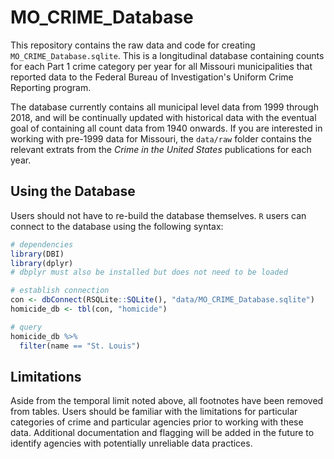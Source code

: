 # MO_CRIME_Database

This repository contains the raw data and code for creating `MO_CRIME_Database.sqlite`. This is a longitudinal database containing counts for each Part 1 crime category per year for all Missouri municipalities that reported data to the Federal Bureau of Investigation's Uniform Crime Reporting program.

The database currently contains all municipal level data from 1999 through 2018, and will be continually updated with historical data with the eventual goal of containing all count data from 1940 onwards. If you are interested in working with pre-1999 data for Missouri, the `data/raw` folder contains the relevant extrats from the *Crime in the United States* publications for each year.

## Using the Database
Users should not have to re-build the database themselves. `R` users can connect to the database using the following syntax:

```r
# dependencies
library(DBI)
library(dplyr)
# dbplyr must also be installed but does not need to be loaded

# establish connection
con <- dbConnect(RSQLite::SQLite(), "data/MO_CRIME_Database.sqlite")
homicide_db <- tbl(con, "homicide")

# query
homicide_db %>% 
  filter(name == "St. Louis")
```

## Limitations
Aside from the temporal limit noted above, all footnotes have been removed from tables. Users should be familiar with the limitations for particular categories of crime and particular agencies prior to working with these data. Additional documentation and flagging will be added in the future to identify agencies with potentially unreliable data practices.
